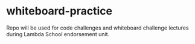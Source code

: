 # whiteboard-practice

Repo will be used for code challenges and whiteboard challenge lectures during Lambda School endorsement unit.
